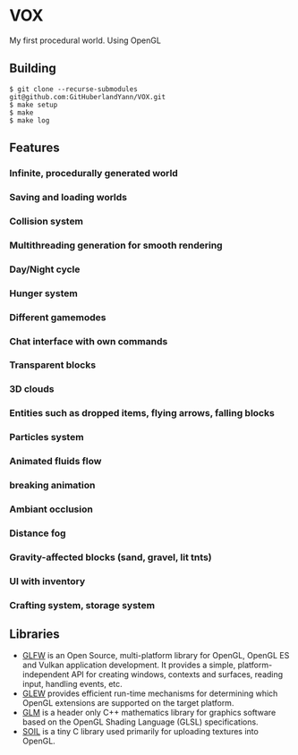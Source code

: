 # VOX
My first procedural world. Using OpenGL

## Building

```
$ git clone --recurse-submodules git@github.com:GitHuberlandYann/VOX.git
$ make setup
$ make
$ make log
```

## Features
### Infinite, procedurally generated world
### Saving and loading worlds
### Collision system
### Multithreading generation for smooth rendering
### Day/Night cycle
### Hunger system
### Different gamemodes
### Chat interface with own commands
### Transparent blocks
### 3D clouds
### Entities such as dropped items, flying arrows, falling blocks
### Particles system
### Animated fluids flow
### breaking animation
### Ambiant occlusion
### Distance fog
### Gravity-affected blocks (sand, gravel, lit tnts)
### UI with inventory
### Crafting system, storage system

## Libraries
* [GLFW](https://github.com/glfw/glfw.git) is an Open Source, multi-platform library for OpenGL, OpenGL ES and Vulkan application development. It provides a simple, platform-independent API for creating windows, contexts and surfaces, reading input, handling events, etc.
* [GLEW](https://github.com/nigels-com/glew.git) provides efficient run-time mechanisms for determining which OpenGL extensions are supported on the target platform.
* [GLM](https://github.com/g-truc/glm.git) is a header only C++ mathematics library for graphics software based on the OpenGL Shading Language (GLSL) specifications.
* [SOIL](https://github.com/littlstar/soil.git) is a tiny C library used primarily for uploading textures into OpenGL.
